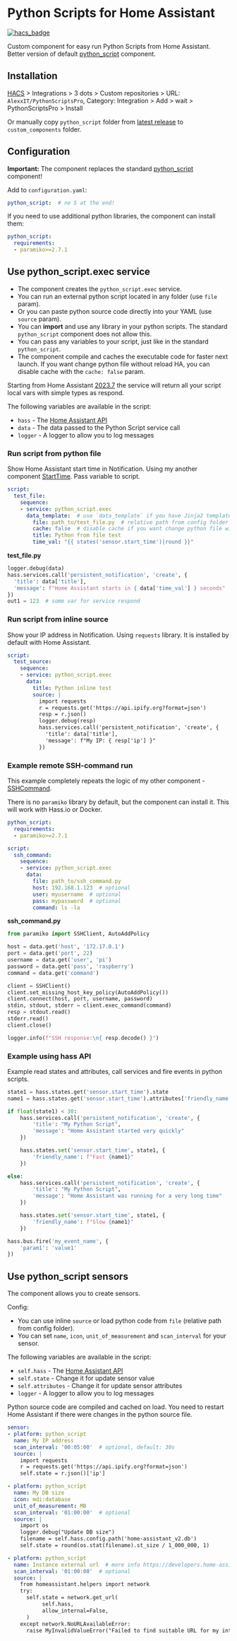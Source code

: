 # Python Scripts for Home Assistant

[![hacs_badge](https://img.shields.io/badge/HACS-Custom-orange.svg)](https://github.com/custom-components/hacs)

Custom component for easy run Python Scripts from Home Assistant. Better version of default [python_script](https://www.home-assistant.io/integrations/python_script/) component.

## Installation

[HACS](https://hacs.xyz/) > Integrations > 3 dots > Custom repositories > URL: `AlexxIT/PythonScriptsPro`, Category: Integration > Add > wait > PythonScriptsPro > Install

Or manually copy `python_script` folder from [latest release](https://github.com/AlexxIT/PythonScriptsPro/releases/latest) to `custom_components` folder.

## Configuration

**Important:** The component replaces the standard [python_script](https://www.home-assistant.io/integrations/python_script/) component!

Add to `configuration.yaml`:

```yaml
python_script:  # no S at the end!
```

If you need to use additional python libraries, the component can install them:

```yaml
python_script:
  requirements:
  - paramiko>=2.7.1
```

## Use python_script.exec service

- The component creates the `python_script.exec` service.
- You can run an external python script located in any folder (use `file` param).
- Or you can paste python source code directly into your YAML (use `source` param).
- You can **import** and use any library in your python scripts. The standard `python_script` component does not allow this.
- You can pass any variables to your script, just like in the standard `python_script`.
- The component compile and caches the executable code for faster next launch. If you want change python file without reload HA, you can disable cache with the `cache: false` param.

Starting from Home Assistant [2023.7](https://www.home-assistant.io/blog/2023/07/05/release-20237/) the service will return all your script local vars with simple types as respond.

The following variables are available in the script:
- `hass` - The [Home Assistant API](https://www.home-assistant.io/developers/development_hass_object/)
- `data` - The data passed to the Python Script service call
- `logger` - A logger to allow you to log messages

### Run script from python file

Show Home Assistant start time in Notification. Using my another component [StartTime](https://github.com/AlexxIT/StartTime). Pass variable to script.

```yaml
script:
  test_file:
    sequence:
    - service: python_script.exec
      data_template:  # use `data_template` if you have Jinja2 templates in params
        file: path_to/test_file.py  # relative path from config folder
        cache: false  # disable cache if you want change python file without reload HA
        title: Python from file test
        time_val: "{{ states('sensor.start_time')|round }}"
```

**test_file.py**

```python
logger.debug(data)
hass.services.call('persistent_notification', 'create', {
  'title': data['title'],
  'message': f"Home Assistant starts in { data['time_val'] } seconds"
})
out1 = 123  # some var for service respond
```

### Run script from inline source

Show your IP address in Notification. Using `requests` library. It is installed by default with Home Assistant.

```yaml
script:
  test_source:
    sequence:
    - service: python_script.exec
      data:
        title: Python inline test
        source: |
          import requests
          r = requests.get('https://api.ipify.org?format=json')
          resp = r.json()
          logger.debug(resp)
          hass.services.call('persistent_notification', 'create', {
            'title': data['title'],
            'message': f"My IP: { resp['ip'] }"
          })
```

### Example remote SSH-command run

This example completely repeats the logic of my other component - [SSHCommand](https://github.com/AlexxIT/SSHCommand).

There is no `paramiko` library by default, but the component can install it. This will work with Hass.io or Docker.

```yaml
python_script:
  requirements:
  - paramiko>=2.7.1

script:
  ssh_command:
    sequence:
    - service: python_script.exec
      data:
        file: path_to/ssh_command.py
        host: 192.168.1.123  # optional
        user: myusername  # optional
        pass: mypassword  # optional
        command: ls -la
```

**ssh_command.py**

```python
from paramiko import SSHClient, AutoAddPolicy

host = data.get('host', '172.17.0.1')
port = data.get('port', 22)
username = data.get('user', 'pi')
password = data.get('pass', 'raspberry')
command = data.get('command')

client = SSHClient()
client.set_missing_host_key_policy(AutoAddPolicy())
client.connect(host, port, username, password)
stdin, stdout, stderr = client.exec_command(command)
resp = stdout.read()
stderr.read()
client.close()

logger.info(f"SSH response:\n{ resp.decode() }")
```

### Example using hass API

Example read states and attributes, call services and fire events in python scripts.

```python
state1 = hass.states.get('sensor.start_time').state
name1 = hass.states.get('sensor.start_time').attributes['friendly_name']

if float(state1) < 30:
    hass.services.call('persistent_notification', 'create', {
        'title': "My Python Script",
        'message': "Home Assistant started very quickly"
    })

    hass.states.set('sensor.start_time', state1, {
        'friendly_name': f"Fast {name1}"
    })

else:
    hass.services.call('persistent_notification', 'create', {
        'title': "My Python Script",
        'message': "Home Assistant was running for a very long time"
    })

    hass.states.set('sensor.start_time', state1, {
        'friendly_name': f"Slow {name1}"
    })

hass.bus.fire('my_event_name', {
    'param1': 'value1'
})
```

## Use python_script sensors

The component allows you to create sensors.

Config:
- You can use inline `source` or load python code from `file` (relative path from config folder).
- You can set `name`, `icon`, `unit_of_measurement` and `scan_interval` for your sensor.

The following variables are available in the script:
- `self.hass` - The [Home Assistant API](https://www.home-assistant.io/developers/development_hass_object/)
- `self.state` - Change it for update sensor value
- `self.attributes` - Change it for update sensor attributes
- `logger` - A logger to allow you to log messages

Python source code are compiled and cached on load. You need to restart Home Assistant if there were changes in the python source file.

```yaml
sensor:
- platform: python_script
  name: My IP address
  scan_interval: '00:05:00'  # optional, default: 30s
  source: |
    import requests
    r = requests.get('https://api.ipify.org?format=json')
    self.state = r.json()['ip']

- platform: python_script
  name: My DB size
  icon: mdi:database
  unit_of_measurement: MB
  scan_interval: '01:00:00'  # optional
  source: |
    import os
    logger.debug("Update DB size")
    filename = self.hass.config.path('home-assistant_v2.db')
    self.state = round(os.stat(filename).st_size / 1_000_000, 1)

- platform: python_script
  name: Instance external url  # more info https://developers.home-assistant.io/docs/instance_url/
  scan_interval: '01:00:00'  # optional
  source: |
    from homeassistant.helpers import network
    try:
      self.state = network.get_url(
           self.hass,
           allow_internal=False,
      )
    except network.NoURLAvailableError:
      raise MyInvalidValueError("Failed to find suitable URL for my integration")
```
